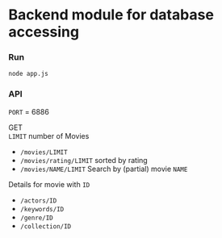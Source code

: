 # Backend module for database accessing

### Run

    node app.js


### API
`PORT` = 6886 

GET\
`LIMIT` number of Movies
- `/movies/LIMIT`
- `/movies/rating/LIMIT`    sorted by rating
- `/movies/NAME/LIMIT`      Search by (partial) movie `NAME`
  
Details for movie with `ID`
- `/actors/ID`
- `/keywords/ID`
- `/genre/ID`
- `/collection/ID`